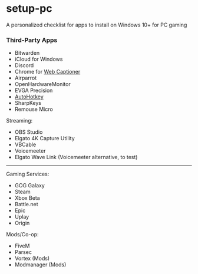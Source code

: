 # setup-pc

A personalized checklist for apps to install on Windows 10+ for PC gaming

### Third-Party Apps

- Bitwarden
- iCloud for Windows
- Discord
- Chrome for [Web Captioner](https://webcaptioner.com/captioner)
- Airparrot
- OpenHardwareMonitor
- EVGA Precision
- [AutoHotkey](https://www.autohotkey.com/download/)
- SharpKeys
- Remouse Micro

Streaming:
- OBS Studio
- Elgato 4K Capture Utility
- VBCable
- Voicemeeter
- Elgato Wave Link (Voicemeeter alternative, to test)

---

Gaming Services:
- GOG Galaxy
- Steam
- Xbox Beta
- Battle.net
- Epic
- Uplay
- Origin

Mods/Co-op:
- FiveM
- Parsec
- Vortex (Mods)
- Modmanager (Mods)
